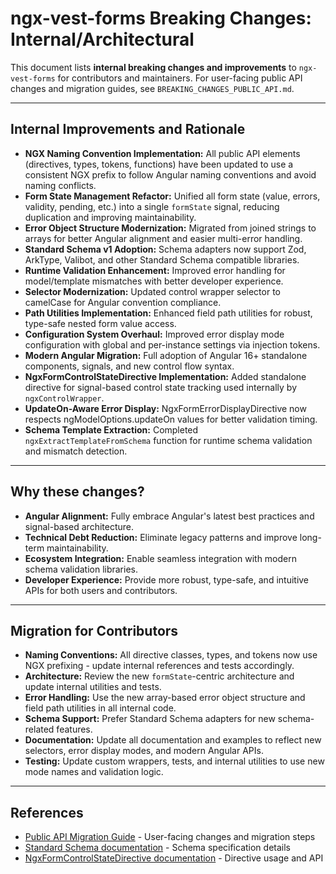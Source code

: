 # ngx-vest-forms Breaking Changes: Internal/Architectural

This document lists **internal breaking changes and improvements** to `ngx-vest-forms` for contributors and maintainers. For user-facing public API changes and migration guides, see `BREAKING_CHANGES_PUBLIC_API.md`.

---

## Internal Improvements and Rationale

- **NGX Naming Convention Implementation:** All public API elements (directives, types, tokens, functions) have been updated to use a consistent NGX prefix to follow Angular naming conventions and avoid naming conflicts.
- **Form State Management Refactor:** Unified all form state (value, errors, validity, pending, etc.) into a single `formState` signal, reducing duplication and improving maintainability.
- **Error Object Structure Modernization:** Migrated from joined strings to arrays for better Angular alignment and easier multi-error handling.
- **Standard Schema v1 Adoption:** Schema adapters now support Zod, ArkType, Valibot, and other Standard Schema compatible libraries.
- **Runtime Validation Enhancement:** Improved error handling for model/template mismatches with better developer experience.
- **Selector Modernization:** Updated control wrapper selector to camelCase for Angular convention compliance.
- **Path Utilities Implementation:** Enhanced field path utilities for robust, type-safe nested form value access.
- **Configuration System Overhaul:** Improved error display mode configuration with global and per-instance settings via injection tokens.
- **Modern Angular Migration:** Full adoption of Angular 16+ standalone components, signals, and new control flow syntax.
- **NgxFormControlStateDirective Implementation:** Added standalone directive for signal-based control state tracking used internally by `ngxControlWrapper`.
- **UpdateOn-Aware Error Display:** NgxFormErrorDisplayDirective now respects ngModelOptions.updateOn values for better validation timing.
- **Schema Template Extraction:** Completed `ngxExtractTemplateFromSchema` function for runtime schema validation and mismatch detection.

---

## Why these changes?

- **Angular Alignment:** Fully embrace Angular's latest best practices and signal-based architecture.
- **Technical Debt Reduction:** Eliminate legacy patterns and improve long-term maintainability.
- **Ecosystem Integration:** Enable seamless integration with modern schema validation libraries.
- **Developer Experience:** Provide more robust, type-safe, and intuitive APIs for both users and contributors.

---

## Migration for Contributors

- **Naming Conventions:** All directive classes, types, and tokens now use NGX prefixing - update internal references and tests accordingly.
- **Architecture:** Review the new `formState`-centric architecture and update internal utilities and tests.
- **Error Handling:** Use the new array-based error object structure and field path utilities in all internal code.
- **Schema Support:** Prefer Standard Schema adapters for new schema-related features.
- **Documentation:** Update all documentation and examples to reflect new selectors, error display modes, and modern Angular APIs.
- **Testing:** Update custom wrappers, tests, and internal utilities to use new mode names and validation logic.

---

## References

- [Public API Migration Guide](./BREAKING_CHANGES_PUBLIC_API.md) - User-facing changes and migration steps
- [Standard Schema documentation](https://standardschema.dev/) - Schema specification details
- [NgxFormControlStateDirective documentation](./form-control-state-directive.md) - Directive usage and API
